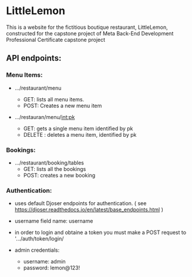 # LittleLemon
This is a website for the fictitious boutique restaurant, LittleLemon, constructed for the capstone project of Meta Back-End Development Professional Certificate capstone project


## API endpoints:

### Menu Items:

* .../restaurant/menu 
    * GET: lists all menu items.
    * POST: Creates a new menu item

* .../restauran/menu/<int:pk>
    * GET: gets a single menu item identified by pk
    * DELETE : deletes a menu item, identified by pk

### Bookings:

* .../restaurant/booking/tables
    * GET: lists all the bookings
    * POST: creates a new booking

### Authentication:
* uses default Djoser endpoints for authentication. 
( see https://djoser.readthedocs.io/en/latest/base_endpoints.html )

* username field name: username
* in order to login and obtaine a token you must make a POST request to '.../auth/token/login/
* admin credentials:
    * username: admin
    * password: lemon@123!


